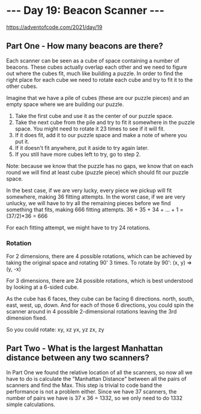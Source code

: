 # --- Day 19: Beacon Scanner ---
https://adventofcode.com/2021/day/19

## Part One - How many beacons are there?

Each scanner can be seen as a cube of space containing a number of beacons. These cubes actually overlap each other and we need to figure out where the cubes fit, much like building a puzzle. In order to find the right place for each cube we need to rotate each cube and try to fit it to the other cubes.

Imagine that we have a pile of cubes (these are our puzzle pieces) and an empty space where we are building our puzzle.

1. Take the first cube and use it as the center of our puzzle space.
2. Take the next cube from the pile and try to fit it somewhere in the puzzle space. You might need to rotate it 23 times to see if it will fit.
3. If it does fit, add it to our puzzle space and make a note of where you put it.
4. If it doesn't fit anywhere, put it aside to try again later.
5. If you still have more cubes left to try, go to step 2.

Note: because we know that the puzzle has no gaps, we know that on each round we will find at least cube (puzzle piece) which should fit our puzzle space.

In the best case, if we are very lucky, every piece we pickup will fit somewhere, making 36 fitting attempts.
In the worst case, if we are very unlucky, we will have to try all the remaining pieces before we find something that fits, making 666 fitting attempts. 36 + 35 + 34 + ... + 1 = (37/2)*36 = 666

For each fitting attempt, we might have to try 24 rotations.

### Rotation

For 2 dimensions, there are 4 possible rotations, which can be achieved by taking the original space and rotating 90' 3 times.
To rotate by 90': (x, y) => (y, -x)

For 3 dimensions, there are 24 possible rotations, which is best understood by looking at a 6-sided cube.

As the cube has 6 faces, they cube can be facing 6 directions. north, south, east, west, up, down.
And for each of those 6 directions, you could spin the scanner around in 4 possible 2-dimensional rotations leaving the 3rd dimension fixed.

So you could rotate:
xy, xz
yx, yz
zx, zy

## Part Two - What is the largest Manhattan distance between any two scanners?

In Part One we found the relative location of all the scanners, so now all we have to do is calculate the "Manhattan Distance" between all the pairs of scanners and find the Max. This step is trivial to code band the performance is not a problem either. Since we have 37 scanners, the number of pairs we have is 37 x 36 = 1332, so we only need to do 1332 simple calculations.
